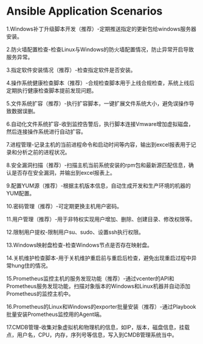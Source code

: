 # Ansible Application Scenarios



1.Windows补丁升级脚本开发（推荐）-定期推送指定的更新包给windows服务器安装。

2.防火墙配置检查-检查Linux与Windows的防火墙配置情况，防止异常开启导致服务异常。

3.指定软件安装情况（推荐）-检查指定软件是否安装。

4.操作系统健康检查脚本（推荐）-合规检查脚本用于上线合规检查，系统上线后定期执行健康检查脚本提前发现问题。

5.文件系统扩容（推荐）-执行扩容脚本，一键扩展文件系统大小，避免误操作导致数据误删。

6.自动化文件系统扩容-收到监控告警后，执行脚本连接Vmware增加虚拟磁盘，然后连接操作系统进行自动扩容。

7.进程管理-记录主机的当前进程命令和启动时间等内容，输出到excel报表用于记录和分析之前的进程状况。

8.安全漏洞扫描（推荐）-扫描主机当前系统安装的rpm包和最新源匹配信息，确认是否存在安全漏洞，并输出到excel报表上。

9.配置YUM源（推荐）-根据主机版本信息，自动生成开发和生产环境的机器的YUM配置。

10.密码管理（推荐）-可定期更换主机用户密码。

11.用户管理（推荐）-用于非特权实现用户增加、删除、创建目录、修改权限等。

12.限制用户提权-限制用户su、sudo、设置ssh执行权限。

13.Windows映射盘检查-检查Windows节点是否存在映射盘。

14.关机维护检查脚本-用于关机维护重启前与重启后检查，避免出现重启过程中异常hung住的情况。

15.Prometheus监控主机的服务发现功能（推荐）-通过vcenter的API和Prometheus服务发现功能，扫描对象版本的Windows和Linux机器并自动添加Prometheus的监控主机中。

16.Prometheus的Linux和Windows的exporter批量安装（推荐）-通过Playbook批量安装Prometheus监控用的Agent端。

17.CMDB管理-收集对象虚拟机和物理机的信息，如IP，版本，磁盘信息，挂载点，用户名，CPU，内存，序列号等信息，写入到CMDB管理系统当中。

